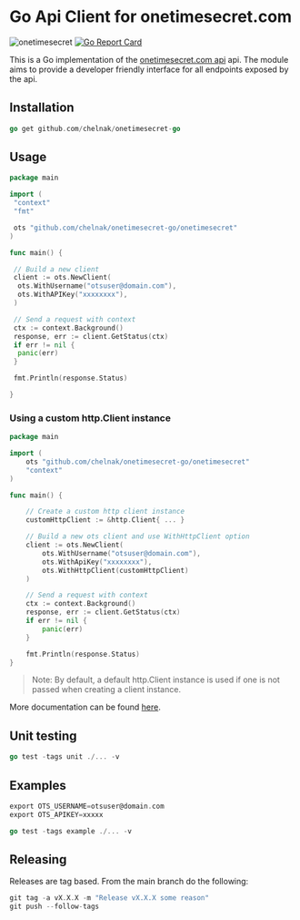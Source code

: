 # Go Api Client for onetimesecret.com

![onetimesecret](https://github.com/chelnak/onetimesecret-go/actions/workflows/main.yml/badge.svg) [![Go Report Card](https://goreportcard.com/badge/github.com/chelnak/onetimesecret-go)](https://goreportcard.com/report/github.com/chelnak/onetimesecret-go)

This is a Go implementation of the [onetimesecret.com api](https://onetimesecret.com/docs/api) api. The module aims to provide a developer friendly interface for all endpoints exposed by the api.

## Installation

```go
go get github.com/chelnak/onetimesecret-go
```

## Usage

```go
package main

import (
 "context"
 "fmt"

 ots "github.com/chelnak/onetimesecret-go/onetimesecret"
)

func main() {

 // Build a new client
 client := ots.NewClient(
  ots.WithUsername("otsuser@domain.com"),
  ots.WithAPIKey("xxxxxxxx"),
 )

 // Send a request with context
 ctx := context.Background()
 response, err := client.GetStatus(ctx)
 if err != nil {
  panic(err)
 }

 fmt.Println(response.Status)

}
```

### Using a custom http.Client instance

```go
package main

import (
    ots "github.com/chelnak/onetimesecret-go/onetimesecret"
    "context"
)

func main() {

    // Create a custom http client instance
    customHttpClient := &http.Client{ ... }

    // Build a new ots client and use WithHttpClient option
    client := ots.NewClient(
        ots.WithUsername("otsuser@domain.com"),
        ots.WithApiKey("xxxxxxxx"),
        ots.WithHttpClient(customHttpClient)
    )

    // Send a request with context
    ctx := context.Background()
    response, err := client.GetStatus(ctx)
    if err != nil {
        panic(err)
    }

    fmt.Println(response.Status)
}
```

> Note: By default, a default http.Client instance is used if one is not passed when creating a client instance.

More documentation can be found [here](https://pkg.go.dev/github.com/chelnak/onetimesecret-go).

## Unit testing

```go
go test -tags unit ./... -v
```

## Examples

```go
export OTS_USERNAME=otsuser@domain.com
export OTS_APIKEY=xxxxx

go test -tags example ./... -v
```

## Releasing

Releases are tag based. From the main branch do the following:

```go
git tag -a vX.X.X -m "Release vX.X.X some reason"
git push --follow-tags
```
